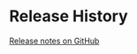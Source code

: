 Release History
===============

[Release notes on GitHub](https://github.com/Forcepoint/fp-NGFW-SMC-python/tags)
